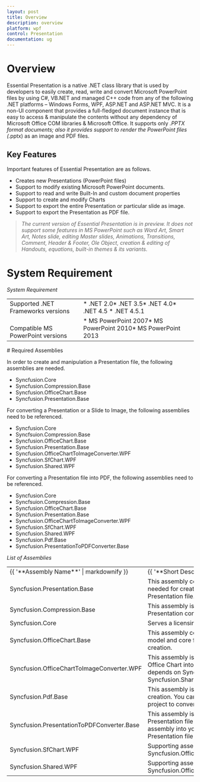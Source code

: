 ```yaml
---
layout: post
title: Overview
description: overview
platform: wpf
control: Presentation
documentation: ug
---
```


# Overview

Essential Presentation is a native .NET class library that is used by developers to easily create, read, write and convert Microsoft PowerPoint files by using C#, VB.NET and managed C++ code from any of the following .NET platforms – Windows Forms, WPF, ASP.NET and ASP.NET MVC. It is a non-UI component that provides a full-fledged document instance that is easy to access & manipulate the contents without any dependency of Microsoft Office COM libraries & Microsoft Office. It supports only *.PPTX format documents; also it provides support to render the PowerPoint files (*.pptx) as an image and PDF files.

## Key Features

Important features of Essential Presentation are as follows.

* Creates new Presentations (PowerPoint files)
* Support to modify existing Microsoft PowerPoint documents.
* Support to read and write Built-In and custom document properties
* Support to create and modify Charts
* Support to export the entire Presentation or particular slide as image.
* Support to export the Presentation as PDF file.



> _The current version of Essential Presentation is in preview. It does not support some features in MS PowerPoint such as Word Art, Smart Art, Notes slide, editing Master slides, Animations, Transitions, Comment, Header & Footer, Ole Object, creation & editing of Handouts, equations, built-in themes & its variants._ 

# System Requirement

_System Requirement_

<table>
<tr>
<td>
Supported .NET Frameworks versions</td><td>
* .NET 2.0* .NET 3.5* .NET 4.0* .NET 4.5 * .NET 4.5.1</td></tr>
<tr>
<td>
<br>Compatible MS PowerPoint versions</td><td>
* MS PowerPoint 2007* MS PowerPoint 2010* MS PowerPoint 2013</td></tr>
</table>
# Required Assemblies


In order to create and manipulation a Presentation file, the following assemblies are needed.

* Syncfusion.Core
* Syncfusion.Compression.Base
* Syncfusion.OfficeChart.Base
* Syncfusion.Presentation.Base

For converting a Presentation or a Slide to Image, the following assemblies need to be referenced.

* Syncfusion.Core
* Syncfsuion.Compression.Base
* Syncfusion.OfficeChart.Base
* Syncfusion.Presentation.Base
* Syncfusion.OfficeChartToImageConverter.WPF
* Syncfusion.SfChart.WPF
* Syncfusion.Shared.WPF

For converting a Presentation file into PDF, the following assemblies need to be referenced.

* Syncfusion.Core
* Syncfsuion.Compression.Base
* Syncfusion.OfficeChart.Base
* Syncfusion.Presentation.Base
* Syncfusion.OfficeChartToImageConverter.WPF
* Syncfusion.SfChart.WPF
* Syncfusion.Shared.WPF
* Syncfusion.Pdf.Base
* Syncfusion.PresentationToPDFConverter.Base

_List of Assemblies_

<table>
<tr>
<td>
{{ '**Assembly Name**' | markdownify }}</td><td>
{{ '**Short Description**' | markdownify }}</td></tr>
<tr>
<td>
Syncfusion.Presentation.Base</td><td>
This assembly contains the core features needed for creating, reading, manipulating a Presentation file.</td></tr>
<tr>
<td>
Syncfusion.Compression.Base</td><td>
This assembly is used to package the Presentation contents.</td></tr>
<tr>
<td>
Syncfusion.Core</td><td>
Serves a licensing component.</td></tr>
<tr>
<td>
Syncfusion.OfficeChart.Base</td><td>
This assembly contains the Office Chart Object model and core features needed for chart creation.</td></tr>
<tr>
<td>
Syncfusion.OfficeChartToImageConverter.WPF</td><td>
This assembly is optional. It is used to convert Office Chart into Image. This assembly depends on Syncfusion.SfChart.WPF and Syncfusion.Shared.WPF for chart conversion.</td></tr>
<tr>
<td>
Syncfusion.Pdf.Base</td><td>
This assembly is optional. It is used for PDF file creation. You can add this assembly into your project to convert Presentation file to PDF.</td></tr>
<tr>
<td>
Syncfusion.PresentationToPDFConverter.Base</td><td>
This assembly is optional. It is used to convert Presentation file into PDF. You can add this assembly into your project to convert Presentation file to PDF.</td></tr>
<tr>
<td>
Syncfusion.SfChart.WPF</td><td>
Supporting assembly for Syncfusion.OfficeChartToImageConverter.WPF</td></tr>
<tr>
<td>
Syncfusion.Shared.WPF</td><td>
Supporting assembly for Syncfusion.OfficeChartToImageConverter.WPF</td></tr>
</table>


